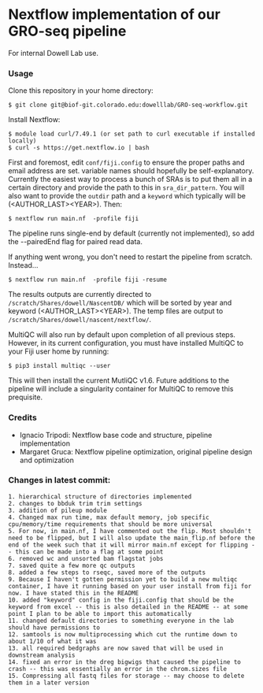 # Nextflow implementation of our GRO-seq pipeline

For internal Dowell Lab use.

### Usage

Clone this repository in your home directory:

    $ git clone git@biof-git.colorado.edu:dowelllab/GRO-seq-workflow.git

Install Nextflow:

    $ module load curl/7.49.1 (or set path to curl executable if installed locally)
    $ curl -s https://get.nextflow.io | bash

First and foremost, edit `conf/fiji.config` to ensure the proper paths and email address are set. variable names should hopefully be self-explanatory. Currently the easiest way to process a bunch of SRAs is to put them all in a certain directory and provide the path to this in `sra_dir_pattern`. You will also want to provide the `outdir` path and a `keyword` which typically will be (\<AUTHOR_LAST>\<YEAR>). Then:

    $ nextflow run main.nf  -profile fiji
    
The pipeline runs single-end by default (currently not implemented), so add the --pairedEnd flag for paired read data.

If anything went wrong, you don't need to restart the pipeline from scratch. Instead...

    $ nextflow run main.nf  -profile fiji -resume

The results outputs are currently directed to `/scratch/Shares/dowell/NascentDB/` which will be sorted by year and keyword (\<AUTHOR_LAST>\<YEAR>). The temp files are output to `/scratch/Shares/dowell/nascent/nextflow/`.

MultiQC will also run by default upon completion of all previous steps. However, in its current configuration, you must have installed MultiQC to your Fiji user home by running:

    $ pip3 install multiqc --user
    
This will then install the current MutliQC v1.6. Future additions to the pipeline will include a singularity container for MultiQC to remove this prequisite.

### Credits

* Ignacio Tripodi: Nextflow base code and structure, pipeline implementation
* Margaret Gruca: Nextflow pipeline optimization, original pipeline design and optimization

### Changes in latest commit:

    1. hierarchical structure of directories implemented
    2. changes to bbduk trim trim settings
    3. addition of pileup module
    4. Changed max run time, max default memory, job specific cpu/memory/time requirements that should be more universal
    5. For now, in main.nf, I have commented out the flip. Most shouldn't need to be flipped, but I will also update the main_flip.nf before the end of the week such that it will mirror main.nf except for flipping -- this can be made into a flag at some point
    6. removed wc and unsorted bam flagstat jobs
    7. saved quite a few more qc outputs
    8. added a few steps to rseqc, saved more of the outputs
    9. Because I haven't gotten permission yet to build a new multiqc container, I have it running based on your user install from fiji for now. I have stated this in the README
    10. added "keyword" config in the fiji.config that should be the keyword from excel -- this is also detailed in the README -- at some point I plan to be able to import this automatically
    11. changed default directories to something everyone in the lab should have permissions to
    12. samtools is now multiprocessing which cut the runtime down to about 1/10 of what it was
    13. all required bedgraphs are now saved that will be used in downstream analysis
    14. fixed an error in the dreg bigwigs that caused the pipeline to crash -- this was essentially an error in the chrom.sizes file
    15. Compressing all fastq files for storage -- may choose to delete them in a later version
